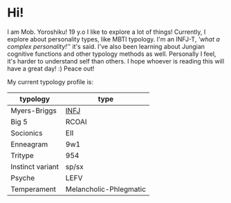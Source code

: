 # Hi!

I am Mob. Yoroshiku!
19 y.o
I like to explore a lot of things!
Currently, I explore about personality types, like MBTI typology.
I'm an INFJ-T, _'what a complex personality!'_' it's said.
I've also been learning about Jungian cognitive functions and other typology methods as well.
Personally I feel, it's harder to understand self than others.
I hope whoever is reading this will have a great day! :)
Peace out!

My current typology profile is:

| typology         | type                                                           |
| ---              | ---                                                            |
| Myers-Briggs     | [INFJ](https://www.16personalities.com/profiles/efb53d96f06a3) |
| Big 5            | RCOAI                                                          |
| Socionics        | EII                                                            |
| Enneagram        | 9w1                                                            |
| Tritype          | 954                                                            |
| Instinct variant | sp/sx                                                          |
| Psyche           | LEFV                                                           |
| Temperament      | Melancholic-Phlegmatic                                         |
